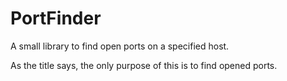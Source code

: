# PortFinder
A small library to find open ports on a specified host.

As the title says, the only purpose of this is to find opened ports.
